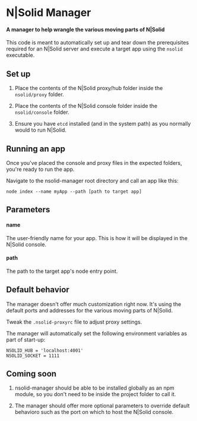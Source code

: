 # N|Solid Manager

#### A manager to help wrangle the various moving parts of N|Solid

This code is meant to automatically set up and tear down the prerequisites required for an N|Solid server and execute a target app using the `nsolid` executable.

## Set up

1. Place the contents of the N|Solid proxy/hub folder inside the `nsolid/proxy` folder.

2. Place the contents of the N|Solid console folder inside the `nsolid/console` folder.

3. Ensure you have `etcd` installed (and in the system path) as you normally would to run N|Solid.


## Running an app

Once you've placed the console and proxy files in the expected folders, you're ready to run the app.

Navigate to the nsolid-manager root directory and call an app like this:

```
node index --name myApp --path [path to target app]
```

## Parameters

#### name
The user-friendly name for your app.  This is how it will be displayed in the N|Solid console.

#### path
The path to the target app's node entry point.

## Default behavior

The manager doesn't offer much customization right now.  It's using the default ports and addresses for the various moving parts of N|Solid.

Tweak the `.nsolid-proxyrc` file to adjust proxy settings.

The manager will automatically set the following environment variables as part of start-up:
```
NSOLID_HUB = 'localhost:4001'
NSOLID_SOCKET = 1111
```

## Coming soon

1. nsolid-manager should be able to be installed globally as an npm module, so you don't need to be inside the project folder to call it.

2. The manager should offer more optional parameters to override default behavioro such as the port on which to host the N|Solid console.
